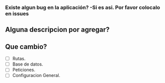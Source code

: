 ### Existe algun bug en la aplicación? -Si es asi. Por favor colocalo en issues

## Alguna descripcion por agregar?


## Que cambio?

- [ ] Rutas.
- [ ] Base de datos.
- [ ] Peticiones.
- [ ] Configuracion General.
